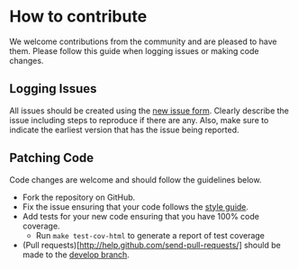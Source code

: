 # How to contribute
We welcome contributions from the community and are pleased to have them.  Please follow this guide when logging issues or making code changes.

## Logging Issues
All issues should be created using the [new issue form](https://github.com/walmartlabs/hapi/issues/new).  Clearly describe the issue including steps to reproduce if there are any.  Also, make sure to indicate the earliest version that has the issue being reported.

## Patching Code
Code changes are welcome and should follow the guidelines below.

* Fork the repository on GitHub.
* Fix the issue ensuring that your code follows the [style guide](https://github.com/walmartlabs/hapi/blob/master/docs/Style.md).
* Add tests for your new code ensuring that you have 100% code coverage.
    * Run `make test-cov-html` to generate a report of test coverage
* (Pull requests)[http://help.github.com/send-pull-requests/] should be made to the [develop branch](https://github.com/walmartlabs/hapi/tree/develop).